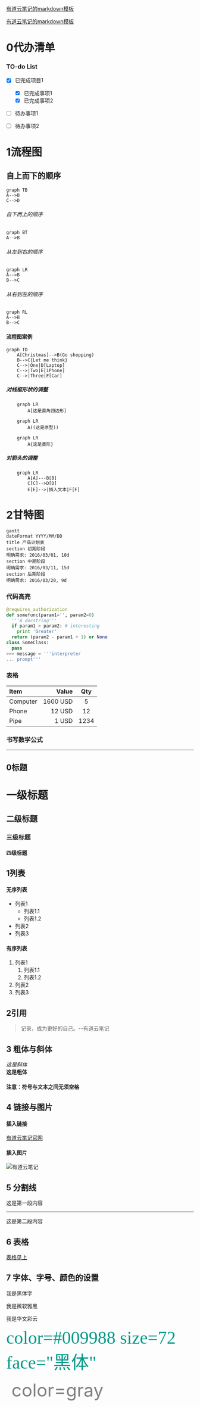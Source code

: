 [有道云笔记的markdown模板](https://www.renrendoc.com/paper/97361281.html)

[有道云笔记的markdown模板](https://www.cnblogs.com/wufenfen/p/11449428.html)

# 0代办清单

### TO-do List

*   [x] 已完成项目1

    *   [x] 已完成事项1
    *   [x] 已完成事项2
*   [ ] 待办事项1
*   [ ] 待办事项2

# 1流程图

## 自上而下的顺序

```mermaid
graph TB
A-->B
C-->D
```

###### 自下而上的顺序

```mermaid
graph BT
A-->B
```

###### 从左到右的顺序

```mermaid
graph LR
A-->B
B-->C
```

###### 从右到左的顺序

```mermaid
graph RL
A-->B
B-->C
```

#### 流程图案例

```mermaid
graph TD
    A[Christmas]-->B(Go shopping)
    B-->C{Let me think}
    C-->|One|D[Laptop]
    C-->|Two|E[iPhone]
    C-->|Three|F[Car]
```

##### 对线框形状的调整

```mermaid
    graph LR
        A[这是直角四边形]
```

```mermaid
    graph LR
        A((这是原型))
```

```mermaid
    graph LR
        A{这是菱形}
```

##### 对箭头的调整

```mermaid
    graph LR
        A[A]---B[B]
        C[C]-->D[D]
        E[E]-->|插入文本|F[F]
```

# 2甘特图

```mermaid
gantt
dateFormat YYYY/MM/DD
title 产品计划表
section 初期阶段
明确需求: 2016/03/01, 10d
section 中期阶段
明确需求: 2016/03/11, 15d
section 后期阶段
明确需求: 2016/03/20, 9d
```

### 代码高亮

```python
@requires_authorization
def somefunc(param1='', param2=0)
  '''A docstring'''
  if param1 > param2: # interesting
    print 'Greater'
  return (param2 - param1 + 1) or None
class SomeClass:
  pass
>>> message = '''interpreter
... prompt'''
```

### 表格

<span id="表格"></span>

| Item     |    Value |  Qty |
| :------- | -------: | :--: |
| Computer | 1600 USD |   5  |
| Phone    |   12 USD |  12  |
| Pipe     |    1 USD | 1234 |

### 书写数学公式

***

## 0标题

# 一级标题

## 二级标题

### 三级标题

#### 四级标题

## 1列表

#### 无序列表

*   列表1
    *   列表1.1
    *   列表1.2
*   列表2
*   列表3

#### 有序列表

1.  列表1
    1.  列表1.1
    2.  列表1.2
2.  列表2
3.  列表3

## 2引用

> 记录，成为更好的自己。--有道云笔记

## 3 粗体与斜体

*这是斜体*\
**这是粗体**

#### 注意：符号与文本之间无须空格

## 4 链接与图片

#### 插入链接

[有道云笔记官网](http://note.youdao.com/)

#### 插入图片

![有道云笔记](http://note.youdao.com/favicon.ico)

## 5 分割线

这是第一段内容

***

这是第二段内容

## 6 表格

[表格见上](#表格)

## 7 字体、字号、颜色的设置

<font face="黑体">我是黑体字</font>

<font face="微软雅黑">我是微软雅黑</font>

<font face="STCAIYUN">我是华文彩云</font>

<font color="#009988" size="7" face="黑体">color=#009988 size=72 face="黑体"</font>

　<font color="gray" size="7">color=gray</font>
